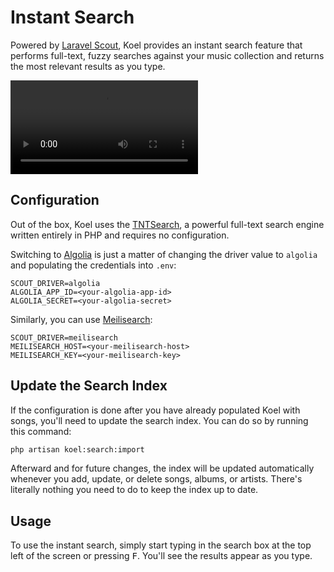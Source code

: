# Instant Search

Powered by [Laravel Scout](https://github.com/laravel/scout), Koel provides an instant search feature that performs full-text, 
fuzzy searches against your music collection and returns the most relevant results as you type.

<video controls playsinline>
  <source src="../assets/videos/search.webm" type="video/webm"/>
  <source src="../assets/videos/search.mp4" type="video/mp4"/>
</video>

## Configuration

Out of the box, Koel uses the [TNTSearch](https://github.com/teamtnt/tntsearch), a powerful full-text search engine written entirely in PHP and requires no configuration.

Switching to [Algolia](https://www.algolia.com/) is just a matter of changing the driver value to `algolia` and populating the credentials into `.env`:

```
SCOUT_DRIVER=algolia
ALGOLIA_APP_ID=<your-algolia-app-id>
ALGOLIA_SECRET=<your-algolia-secret>
```

Similarly, you can use [Meilisearch](https://www.meilisearch.com/):

```
SCOUT_DRIVER=meilisearch
MEILISEARCH_HOST=<your-meilisearch-host>
MEILISEARCH_KEY=<your-meilisearch-key>
```

## Update the Search Index

If the configuration is done after you have already populated Koel with songs, you'll need to update the search index.
You can do so by running this command:

```bash
php artisan koel:search:import
```

Afterward and for future changes, the index will be updated automatically whenever you add, update, or delete songs, albums, or artists.
There's literally nothing you need to do to keep the index up to date.

## Usage

To use the instant search, simply start typing in the search box at the top left of the screen or pressing <kbd>F</kbd>. 
You'll see the results appear as you type.
